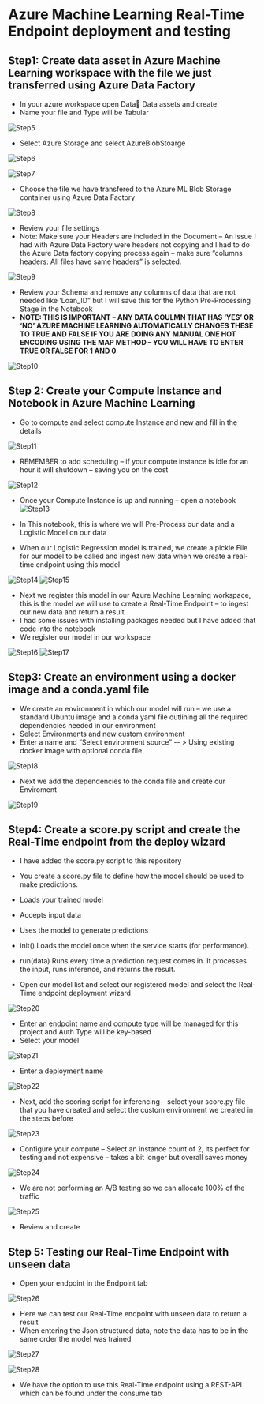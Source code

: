 # Azure Machine Learning Real-Time Endpoint deployment and testing

## Step1: Create data asset in Azure Machine Learning workspace with the file we just transferred using Azure Data Factory

- In your azure workspace open Data Data assets and create
- Name your file and Type will be Tabular

![Step5](Images/5.png)

- Select Azure Storage and select AzureBlobStoarge

![Step6](Images/6.png)

![Step7](Images/7.png)

- Choose the file we have transfered to the Azure ML Blob Storage container using Azure Data Factory

![Step8](Images/8.png)

- Review your file settings
- Note: Make sure your Headers are included in the Document – An issue I had with Azure Data Factory were headers not copying and I had to do the Azure Data factory copying process again – make sure “columns headers: All files have same headers” is selected.

![Step9](Images/9.png)

- Review your Schema and remove any columns of data that are not needed like ‘Loan_ID” but I will save this for the Python Pre-Processing Stage in the Notebook
- **NOTE: THIS IS IMPORTANT – ANY DATA COULMN THAT HAS ‘YES’ OR ‘NO’ AZURE MACHINE LEARNING AUTOMATICALLY CHANGES THESE TO TRUE AND FALSE
  IF YOU ARE DOING ANY MANUAL ONE HOT ENCODING USING THE MAP METHOD – YOU WILL HAVE TO ENTER TRUE OR FALSE FOR 1 AND 0**

![Step10](Images/10.png)

## Step 2: Create your Compute Instance and Notebook in Azure Machine Learning

- Go to compute and select compute Instance and new and fill in the details

![Step11](Images/11.png)

- REMEMBER to add scheduling – if your compute instance is idle for an hour it will shutdown – saving you on the cost

![Step12](Images/12.png)

- Once your Compute Instance is up and running – open a notebook
![Step13](Images/13.png)

- In This notebook, this is where we will Pre-Process our data and a Logistic Model on our data

- When our Logistic Regression model is trained, we create a pickle File for our model to be called and ingest new data when we create a real-time endpoint using this model

![Step14](Images/14.png)
![Step15](Images/15.png)

- Next we register this model in our Azure Machine Learning workspace, this is the model we will use to create a Real-Time Endpoint – to ingest our new data and 
  return a result 
- I had some issues with installing packages needed but I have added that code into the notebook
- We register our model in our workspace

![Step16](Images/16.png)
![Step17](Images/17.png)


## Step3: Create an environment using a docker image and a conda.yaml file

- We create an environment in which our model will run – we use a standard Ubuntu image and a conda yaml file outlining all the required dependencies needed in our 
  environment
- Select Environments and new custom environment 
- Enter a name and “Select environment source” -- > Using existing docker image with optional conda file

![Step18](Images/18.png)

- Next we add the dependencies to the conda file and create our Enviroment

![Step19](Images/19.png)

## Step4:  Create a score.py script and create the Real-Time endpoint from the deploy wizard

- I have added the score.py script to this repository
- You create a score.py file to define how the model should be used to make predictions.
-	Loads your trained model
-	Accepts input data
-	Uses the model to generate predictions  


- init()	Loads the model once when the service starts (for performance).
- run(data)	Runs every time a prediction request comes in. It processes the input, runs inference, and returns the result.

- Open our model list and select our registered model and select the Real-Time endpoint deployment wizard

![Step20](Images/20.png)

- Enter an endpoint name and compute type will be managed for this project and Auth Type will be key-based
- Select your model

![Step21](Images/21.png)

- Enter a deployment name

![Step22](Images/22.png)

- Next, add the scoring script for inferencing – select your score.py file that you have created and select the custom environment we created in the steps before

![Step23](Images/23.png)

- Configure your compute – Select an instance count of 2, its perfect for testing and not expensive – takes a bit longer but overall saves money

![Step24](Images/24.png)

- We are not performing an A/B testing so we can allocate 100% of the traffic
  
![Step25](Images/25.png)

-  Review and create

## Step 5: Testing our Real-Time Endpoint with unseen data

- Open your endpoint in the Endpoint tab

![Step26](Images/26.png)

- Here we can test our Real-Time endpoint with unseen data to return a result
- When entering the Json structured data, note the data has to be in the same order the model was trained

![Step27](Images/27.png)

![Step28](Images/28.png)

- We have the option to use this Real-Time endpoint using a REST-API which can be found under the consume tab

